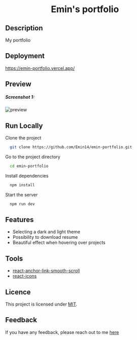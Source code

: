 <h1 align="center">Emin's portfolio</h1>

## Description

My portfolio


## Deployment

https://emin-portfolio.vercel.app/

## Preview

<h5>Screenshot 1:</h5>

![preview](https://user-images.githubusercontent.com/122212022/281495228-c48eba9b-99e8-4a79-9336-3564b9372464.jpg)


## Run Locally

Clone the project

```bash
  git clone https://github.com/Emin14/emin-portfolio.git
```

Go to the project directory

```bash
  cd emin-portfolio
```

Install dependencies

```bash
  npm install
```

Start the server

```bash
  npm run dev
```


## Features

- Selecting a dark and light theme
- Possibility to download resume
- Beautiful effect when hovering over projects


## Tools

- [react-anchor-link-smooth-scroll](https://react.i18next.com/)
- [react-icons](https://react-icons.github.io/react-icons/)

## Licence

This project is licensed under [MIT](LICENSE).

## Feedback

If you have any feedback, please reach out to me [here](https://www.linkedin.com/in/emin-agjaev/)